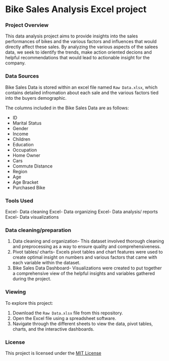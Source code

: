 # Bike Sales Analysis Excel project 

### Project Overview

This data analysis project aims to provide insights into the sales performances of bikes and the various factors and influences that would directly affect these sales. By analyzing the various aspects of the salees data, we seek to identify the trends, make action oriented decions and helpful recommendations that would lead to actionable insight for the company. 

### Data Sources 
Bike Sales Data is stored within an excel file named `Raw Data.xlsx`, which contains detailed infromation about each sale and the various factors tied into the buyers demographic. 

The columns included in the Bike Sales Data are as follows: 
* ID
* Marital Status
* Gender
* Income
* Children
* Education
* Occupation
* Home Owner
* Cars
* Commute Distance
* Region
* Age
* Age Bracket
* Purchased Bike

### Tools Used 
Excel- Data cleaning
Excel- Data organizing 
Excel- Data analysis/ reports 
Excel- Data visualizations 

### Data cleaning/preparation 
1. Data cleaning and organization- This dataset involved thorough cleaning and preprocessing as a way to ensure quality and comprehensiveness. 
2. Pivot tables/ charts- Excels pivot tables and chart features were used to create optimal insight on numbers and various factors that came with each variable within the dataset.
3. Bike Sales Data Dashboard- Visualizations were created to put together a comprehensive view of the helpful insights and variables gathered during the project.

### Viewing 
To explore this project: 
1. Download the `Raw Data.xlsx` file from this repository.
2. Open the Excel file using a spreadsheet software.
3. Navigate through the different sheets to view the data, pivot tables, charts, and the interactive dashboards.

### License 
This project is licensed under the [MIT License](LICENSE)




